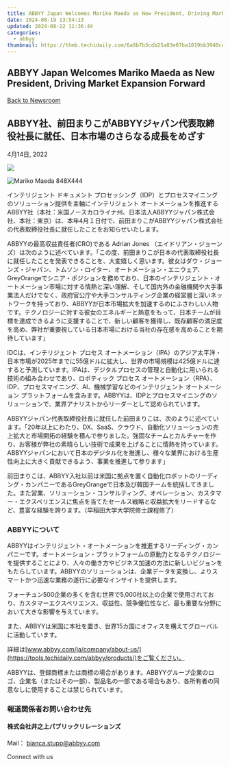 ```yaml
---
title: ABBYY Japan Welcomes Mariko Maeda as New President, Driving Market Expansion Forward
date: 2024-08-19 13:54:13
updated: 2024-08-22 11:36:44
categories:
  - abbyy
thumbnail: https://thmb.techidaily.com/6a8b7b3cdb25a03e07ba1819bb3940ce3cb079bf3680cebd2f9e48a956c136d3.jpg
---
```


## ABBYY Japan Welcomes Mariko Maeda as New President, Driving Market Expansion Forward

[Back to Newsroom](https://tools.techidaily.com/abbyy/products/)

## ABBYY社、前田まりこがABBYYジャパン代表取締役社長に就任、日本市場のさらなる成長をめざす

4月14日, 2022

![](https://content.abbyy.com/-/media/project/abbyy/abbyy/branchtemplates/shutterstock_1272462163_1296-x-729.jpg?h=729&iar=0&w=1296)

![Mariko Maeda 848X444](https://static4.abbyy.com/abbyycommedia/35508/april14-848x444.jpg) 

インテリジェント ドキュメント プロセッシング（IDP）とプロセスマイニングのソリューション提供を主軸にインテリジェント オートメーションを推進するABBYY社（本社：米国ノースカロライナ州、日本法人ABBYYジャパン株式会社、本社：東京）は、本年4月１日付で、前田まりこがABBYYジャパン株式会社の代表取締役社長に就任したことをお知らせいたします。

ABBYYの最高収益責任者(CRO)である Adrian Jones （エイドリアン・ジョーンズ）は次のように述べています。「この度、前田まりこが日本の代表取締役社長に就任したことを発表できることを、大変嬉しく思います。彼女はダウ・ジョーンズ・ジャパン、トムソン・ロイター、オートメーション・エニウェア、GreyOrangeでシニア・ポジションを務めており、日本のインテリジェント・オートメーション市場に対する情熱と深い理解、そして国内外の金融機関や大手事業法人だけでなく、政府官公庁や大手コンサルティング企業の経営層と深いネットワークを持っており、ABBYYが日本市場拡大を加速するのにふさわしい人物です。テクノロジーに対する彼女のエネルギーと熱意をもって、日本チームが目標を達成できるように支援することで、新しい顧客を獲得し、既存顧客の満足度を高め、弊社が重要視している日本市場における当社の存在感を高めることを期待しています」

IDCは、インテリジェント プロセス オートメーション（IPA）のアジア太平洋・日本市場が2025年までに55億ドルに拡大し、世界の市場規模は425億ドルに達すると予測しています。IPAは、デジタルプロセスの管理と自動化に用いられる技術の組み合わせであり、ロボティック プロセス オートメーション（RPA）、IDP、プロセスマイニング、AI、機械学習などのインテリジェント オートメーション プラットフォームを含みます。ABBYYは、IDPとプロセスマイニングのソリューションで、業界アナリストからリーダーとして認められています。

ABBYYジャパン代表取締役社長に就任した前田まりこは、次のように述べています。「20年以上にわたり、DX、SaaS、クラウド、自動化ソリューションの売上拡大と市場開拓の経験を積んで参りました。強固なチームとカルチャーを作り、お客様が弊社の素晴らしい技術で成果を上げることに情熱を持っています。 ABBYYジャパンにおいて日本のデジタル化を推進し、様々な業界における生産性向上に大きく貢献できるよう、事業を推進して参ります」

前田まりこは、ABBYY入社以前は米国に拠点を置く自動化ロボットのリーディング・カンパニーであるGreyOrangeで日本及び韓国チームを統括してきました。また営業、ソリューション・コンサルティング、オペレーション、カスタマー・エクスペリエンスに焦点を当てたセールス戦略と収益拡大をリードするなど、豊富な経験を誇ります。（早稲田大学大学院修士課程修了）

### ABBYYについて

ABBYYはインテリジェント・オートメーションを推進するリーディング・カンパニーです。オートメーション・プラットフォームの原動力となるテクノロジーを提供することにより、人々の働き方やビジネス加速の方法に新しいビジョンをもたらしています。ABBYYのソリューションは、企業データを変換し、よりスマートかつ迅速な業務の遂行に必要なインサイトを提供します。 

フォーチュン500企業の多くを含む世界で5,000社以上の企業で使用されており、カスタマーエクスペリエンス、収益性、競争優位性など、最も重要な分野において大きな影響を与えています。

また、ABBYYは米国に本社を置き、世界15カ国にオフィスを構えてグローバルに活動しています。

詳細は[www.abbyy.com/ja/company/about-us/](https://tools.techidaily.com/abbyy/products/)をご覧ください。

ABBYYは、登録商標または商標の場合があります。ABBYYグループ企業のロゴ、企業名（またはその一部）、製品名の一部である場合もあり、各所有者の同意なしに使用することは禁じられています。

### 報道関係者お問い合わせ先

#### 株式会社井之上パブリックリレーションズ 

Mail： [bianca.stupp@abbyy.com](https://tools.techidaily.com/abbyy/products/)

Connect with us

<ins class="adsbygoogle"
     style="display:block"
     data-ad-format="autorelaxed"
     data-ad-client="ca-pub-7571918770474297"
     data-ad-slot="1223367746"></ins>



<ins class="adsbygoogle"
     style="display:block"
     data-ad-client="ca-pub-7571918770474297"
     data-ad-slot="8358498916"
     data-ad-format="auto"
     data-full-width-responsive="true"></ins>
